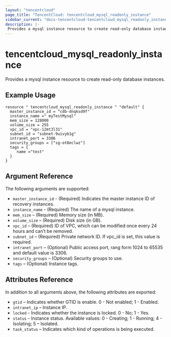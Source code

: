 ```yaml
---
layout: "tencentcloud"
page_title: "TencentCloud: tencentcloud_mysql_readonly_instance"
sidebar_current: "docs-tencentcloud-tencentcloud_mysql_readonly_instance"
description: |-
 Provides a mysql instance resource to create read-only database instances.
---
```


# tencentcloud_mysql_readonly_instance

Provides a mysql instance resource to create read-only database instances.


## Example Usage

```
resource " tencentcloud_mysql_readonly_instance " "default" {
  master_instance_id = "cdb-dnqksd9f"
  instance_name =" myTestMysql"
  mem_size = 128000 
  volume_size = 255
  vpc_id = "vpc-12mt3l31"
  subnet_id = "subnet-9uivyb1g"
  intranet_port = 3306
  security_groups = ["sg-ot8eclwz"]
  tags = {
     name ="test"
  }
}

```
## Argument Reference

The following arguments are supported:

- `master_instance_id` - (Required) Indicates the master instance ID of recovery instances. 
- `instance_name` - (Required) The name of a mysql instance.
- `mem_size` – (Required) Memory size (in MB).
- `volume_size` – (Required) Disk size (in GB).
- `vpc_id` – (Required) ID of VPC, which can be modified once every 24 hours and can’t be removed.
- `subnet_id` – (Required) Private network ID. If vpc_id is set, this value is required.
- `intranet_port` – (Optional) Public access port, rang form 1024 to 65535 and default value is 3306.
- `security_groups` – (Optional) Security groups to use.
- `tags` – (Optional) Instance tags.


## Attributes Reference

In addition to all arguments above, the following attributes are exported:

- `gtid` – Indicates whether GTID is enable. 0 - Not enabled; 1 - Enabled.  
- `intranet_ip` – Instance IP.
- `locked` - Indicates whether the instance is locked. 0 - No; 1 - Yes.
- `status` - Instance status. Available values: 0 - Creating; 1 - Running; 4 - Isolating; 5 – Isolated. 
- `task_status` – Indicates which kind of operations is being executed.